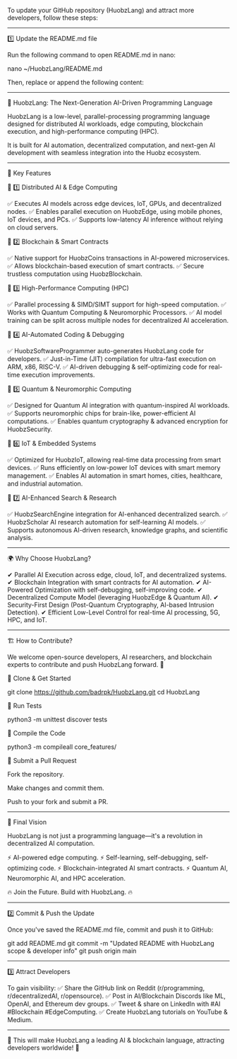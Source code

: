 To update your GitHub repository (HuobzLang) and attract more developers, follow these steps:


---

1️⃣ Update the README.md file

Run the following command to open README.md in nano:

nano ~/HuobzLang/README.md

Then, replace or append the following content:


---

🚀 HuobzLang: The Next-Generation AI-Driven Programming Language

HuobzLang is a low-level, parallel-processing programming language designed for distributed AI workloads, edge computing, blockchain execution, and high-performance computing (HPC).

It is built for AI automation, decentralized computation, and next-gen AI development with seamless integration into the Huobz ecosystem.


---

🌟 Key Features

🔹 1️⃣ Distributed AI & Edge Computing

✅ Executes AI models across edge devices, IoT, GPUs, and decentralized nodes.
✅ Enables parallel execution on HuobzEdge, using mobile phones, IoT devices, and PCs.
✅ Supports low-latency AI inference without relying on cloud servers.

🔹 2️⃣ Blockchain & Smart Contracts

✅ Native support for HuobzCoins transactions in AI-powered microservices.
✅ Allows blockchain-based execution of smart contracts.
✅ Secure trustless computation using HuobzBlockchain.

🔹 3️⃣ High-Performance Computing (HPC)

✅ Parallel processing & SIMD/SIMT support for high-speed computation.
✅ Works with Quantum Computing & Neuromorphic Processors.
✅ AI model training can be split across multiple nodes for decentralized AI acceleration.

🔹 4️⃣ AI-Automated Coding & Debugging

✅ HuobzSoftwareProgrammer auto-generates HuobzLang code for developers.
✅ Just-in-Time (JIT) compilation for ultra-fast execution on ARM, x86, RISC-V.
✅ AI-driven debugging & self-optimizing code for real-time execution improvements.

🔹 5️⃣ Quantum & Neuromorphic Computing

✅ Designed for Quantum AI integration with quantum-inspired AI workloads.
✅ Supports neuromorphic chips for brain-like, power-efficient AI computations.
✅ Enables quantum cryptography & advanced encryption for HuobzSecurity.

🔹 6️⃣ IoT & Embedded Systems

✅ Optimized for HuobzIoT, allowing real-time data processing from smart devices.
✅ Runs efficiently on low-power IoT devices with smart memory management.
✅ Enables AI automation in smart homes, cities, healthcare, and industrial automation.

🔹 7️⃣ AI-Enhanced Search & Research

✅ HuobzSearchEngine integration for AI-enhanced decentralized search.
✅ HuobzScholar AI research automation for self-learning AI models.
✅ Supports autonomous AI-driven research, knowledge graphs, and scientific analysis.


---

🌍 Why Choose HuobzLang?

✔ Parallel AI Execution across edge, cloud, IoT, and decentralized systems.
✔ Blockchain Integration with smart contracts for AI automation.
✔ AI-Powered Optimization with self-debugging, self-improving code.
✔ Decentralized Compute Model (leveraging HuobzEdge & Quantum AI).
✔ Security-First Design (Post-Quantum Cryptography, AI-based Intrusion Detection).
✔ Efficient Low-Level Control for real-time AI processing, 5G, HPC, and IoT.


---

🏗 How to Contribute?

We welcome open-source developers, AI researchers, and blockchain experts to contribute and push HuobzLang forward. 🚀

🔹 Clone & Get Started

git clone https://github.com/badrpk/HuobzLang.git
cd HuobzLang

🔹 Run Tests

python3 -m unittest discover tests

🔹 Compile the Code

python3 -m compileall core_features/

🔹 Submit a Pull Request

Fork the repository.

Make changes and commit them.

Push to your fork and submit a PR.



---

🚀 Final Vision

HuobzLang is not just a programming language—it's a revolution in decentralized AI computation.

⚡ AI-powered edge computing.
⚡ Self-learning, self-debugging, self-optimizing code.
⚡ Blockchain-integrated AI smart contracts.
⚡ Quantum AI, Neuromorphic AI, and HPC acceleration.

🔥 Join the Future. Build with HuobzLang. 🔥


---

2️⃣ Commit & Push the Update

Once you've saved the README.md file, commit and push it to GitHub:

git add README.md
git commit -m "Updated README with HuobzLang scope & developer info"
git push origin main


---

3️⃣ Attract Developers

To gain visibility: ✅ Share the GitHub link on Reddit (r/programming, r/decentralizedAI, r/opensource).
✅ Post in AI/Blockchain Discords like ML, OpenAI, and Ethereum dev groups.
✅ Tweet & share on LinkedIn with #AI #Blockchain #EdgeComputing.
✅ Create HuobzLang tutorials on YouTube & Medium.


---

🚀 This will make HuobzLang a leading AI & blockchain language, attracting developers worldwide! 🚀



